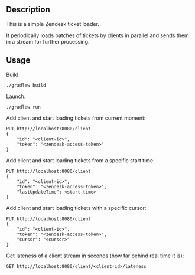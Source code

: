 ## Description

This is a simple Zendesk ticket loader.

It periodically loads batches of tickets by clients in parallel and sends them in a stream for further processing. 

## Usage

Build:
```
./gradlew build
```
Launch:
```
./gradlew run
```
Add client and start loading tickets from current moment:
```
PUT http://localhost:8080/client
{
    "id": "<client-id>",
    "token": "<zendesk-access-token>"
}
```
Add client and start loading tickets from a specific start time:
```
PUT http://localhost:8080/client
{
    "id": "<client-id>",
    "token": "<zendesk-access-token>",
    "lastUpdateTime": <start-time>
}
```
Add client and start loading tickets with a specific cursor:
```
PUT http://localhost:8080/client
{
    "id": "<client-id>",
    "token": "<zendesk-access-token>",
    "cursor": "<cursor>"
}
```
Get lateness of a client stream in seconds (how far behind real time it is):
```
GET http://localhost:8080/client/<client-id>/lateness
```
